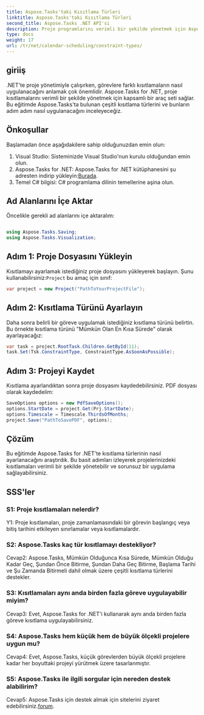 ```yaml
---
title: Aspose.Tasks'taki Kısıtlama Türleri
linktitle: Aspose.Tasks'taki Kısıtlama Türleri
second_title: Aspose.Tasks .NET API'si
description: Proje programlarını verimli bir şekilde yönetmek için Aspose.Tasks for .NET'te kısıtlama türlerini nasıl ayarlayacağınızı öğrenin.
type: docs
weight: 17
url: /tr/net/calendar-scheduling/constraint-types/
---
```

## giriiş

.NET'te proje yönetimiyle çalışırken, görevlere farklı kısıtlamaların nasıl uygulanacağını anlamak çok önemlidir. Aspose.Tasks for .NET, proje kısıtlamalarını verimli bir şekilde yönetmek için kapsamlı bir araç seti sağlar. Bu eğitimde Aspose.Tasks'ta bulunan çeşitli kısıtlama türlerini ve bunların adım adım nasıl uygulanacağını inceleyeceğiz.

## Önkoşullar

Başlamadan önce aşağıdakilere sahip olduğunuzdan emin olun:

1. Visual Studio: Sisteminizde Visual Studio'nun kurulu olduğundan emin olun.
2.  Aspose.Tasks for .NET: Aspose.Tasks for .NET kütüphanesini şu adresten indirip yükleyin:[Burada](https://releases.aspose.com/tasks/net/).
3. Temel C# bilgisi: C# programlama dilinin temellerine aşina olun.

## Ad Alanlarını İçe Aktar

Öncelikle gerekli ad alanlarını içe aktaralım:

```csharp

using Aspose.Tasks.Saving;
using Aspose.Tasks.Visualization;

```

## Adım 1: Proje Dosyasını Yükleyin

 Kısıtlamayı ayarlamak istediğiniz proje dosyasını yükleyerek başlayın. Şunu kullanabilirsiniz:`Project` bu amaç için sınıf:

```csharp
var project = new Project("PathToYourProjectFile");
```

## Adım 2: Kısıtlama Türünü Ayarlayın

Daha sonra belirli bir göreve uygulamak istediğiniz kısıtlama türünü belirtin. Bu örnekte kısıtlama türünü "Mümkün Olan En Kısa Sürede" olarak ayarlayacağız:

```csharp
var task = project.RootTask.Children.GetById(11);
task.Set(Tsk.ConstraintType, ConstraintType.AsSoonAsPossible);
```

## Adım 3: Projeyi Kaydet

Kısıtlama ayarlandıktan sonra proje dosyasını kaydedebilirsiniz. PDF dosyası olarak kaydedelim:

```csharp
SaveOptions options = new PdfSaveOptions();
options.StartDate = project.Get(Prj.StartDate);
options.Timescale = Timescale.ThirdsOfMonths;
project.Save("PathToSavePDF", options);
```

## Çözüm

Bu eğitimde Aspose.Tasks for .NET'te kısıtlama türlerinin nasıl ayarlanacağını araştırdık. Bu basit adımları izleyerek projelerinizdeki kısıtlamaları verimli bir şekilde yönetebilir ve sorunsuz bir uygulama sağlayabilirsiniz.

## SSS'ler

### S1: Proje kısıtlamaları nelerdir?

Y1: Proje kısıtlamaları, proje zamanlamasındaki bir görevin başlangıç veya bitiş tarihini etkileyen sınırlamalar veya kısıtlamalardır.

### S2: Aspose.Tasks kaç tür kısıtlamayı destekliyor?

Cevap2: Aspose.Tasks, Mümkün Olduğunca Kısa Sürede, Mümkün Olduğu Kadar Geç, Şundan Önce Bitirme, Şundan Daha Geç Bitirme, Başlama Tarihi ve Şu Zamanda Bitirmeli dahil olmak üzere çeşitli kısıtlama türlerini destekler.

### S3: Kısıtlamaları aynı anda birden fazla göreve uygulayabilir miyim?

Cevap3: Evet, Aspose.Tasks for .NET'i kullanarak aynı anda birden fazla göreve kısıtlama uygulayabilirsiniz.

### S4: Aspose.Tasks hem küçük hem de büyük ölçekli projelere uygun mu?

Cevap4: Evet, Aspose.Tasks, küçük görevlerden büyük ölçekli projelere kadar her boyuttaki projeyi yürütmek üzere tasarlanmıştır.

### S5: Aspose.Tasks ile ilgili sorgular için nereden destek alabilirim?

 Cevap5: Aspose.Tasks için destek almak için sitelerini ziyaret edebilirsiniz.[forum](https://forum.aspose.com/c/tasks/15).